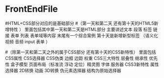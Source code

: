 # FrontEndFile
#HTML+CSS部分对应的是基础部分 
#（第一天和第二天  还有第十天的HTML5新增特性 ）
里面包括其中第一天和第二天是HTML部分 主要讲述文本 段落 标签 链接 表单 列表 表单域等内容 末尾有一个综合案例  第十天是新增新型标签 （语义化 视频 音频 input 表单 ）


#（除第一天和第二天之外的属于CSS部分 还有第十天的CSS新特性）
里面包括 CSS属性 CSS选择器  CSS伪类 边框 边距  权重 CSS三大特性  层叠性 继承性 优先性 盒子模型 页面布局（标准流 浮动 定位）精灵图 字体 服务器 CSS3新特性  属性选择器 2D转换 动画 3D转换 伪元素选择器 结构为原始选择器 

